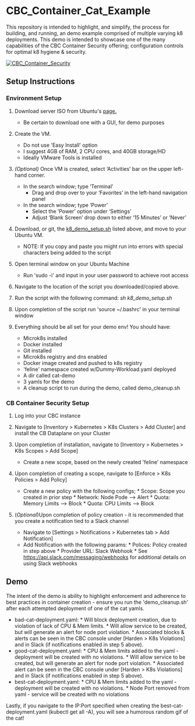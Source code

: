 # CBC_Container_Cat_Example
This repository is intended to highlight, and simplify, the process for building, and running, an demo example comprised of multiple varying k8 deployments. This demo is intended to showcase one of the many capabilities of the CBC Container Security offering; configuration controls for optimal k8 hygiene & security. 

[![CBC_Container_Security](https://gifs.com/gif/cat-gif-gif-E8Dl2Y)](https://youtu.be/Tay6iOislKU)

## Setup Instructions

### Environment Setup
1. Download server ISO from Ubuntu's [page.](https://releases.ubuntu.com/20.04/)
    * Be certain to download one with a GUI, for demo purposes
    
2. Create the VM.
    * Do not use 'Easy Install' option
    * I suggest 4GB of RAM, 2 CPU cores, and 40GB storage/HD
    * Ideally VMware Tools is installed
    
3. _(Optional)_ Once VM is created, select ‘Activities’ bar on the upper left-hand corner.
    * In the search window; type ‘Terminal’
      * Drag and drop over to your ‘Favorites’ in the left-hand navigation panel
    * In the search window; type ‘Power’
      * Select the ‘Power’ option under ‘Settings’
      * Adjust ‘Blank Screen’ drop down to either ‘15 Minutes’ or ‘Never’
      
4. Download, or git, the [k8_demo_setup.sh]() listed above, and move to your Ubuntu VM.
    * NOTE: If you copy and paste you might run into errors with special characters being added to the script
    
5. Open terminal window on your Ubuntu Machine
    * Run 'sudo -i' and input in your user password to achieve root access
    
6. Navigate to the location of the script you downloaded/copied above.

7. Run the script with the following command: _sh k8_demo_setup.sh_

8. Upon completion of the script run 'source  ~/.bashrc' in your terminal window

9. Everything should be all set for your demo env! You should have:
      * Microk8s installed
      * Docker installed
      * Git installed
      * Microk8s registry and dns enabled
      * Docker image created and pushed to k8s registry
      * 'feline' namespace created w/Dummy-Workload.yaml deployed
      * A dir called cat-demo
      * 3 yamls for the demo
      * A cleanup script to run during the demo, called demo_cleanup.sh

### CB Container Security Setup

1. Log into your CBC instance

2. Navigate to \[Inventory > Kubernetes > K8s Clusters > Add Cluster\] and install the CB Dataplane on your Cluster

3. Upon completion of installation, navigate to \[Inventory > Kubernetes > K8s Scopes > Add Scope\]
      * Create a new scope, based on the newly created 'feline' namespace

4. Upon completion of creating a scope, navigate to \[Enforce > K8s Policies > Add Policy\]
      * Create a new policy with the following configs;
            * Scope: Scope you created in prior step
            * Network: Node Pode --> Alert
            * Quota: Memory Limits --> Block
            * Quota: CPU Limits --> Block

5. (_Optional_)Upon completion of policy creation - it is recommended that you create a notification tied to a Slack channel
      * Navigate to \[Settings > Notifications > Kubernetes tab > Add Notification\]
      * Add Notification with the following params:
            * Polices: Policy created in step above
            * Provider URL: Slack Webhook
                  * See https://api.slack.com/messaging/webhooks for additional details on using Slack webhooks

## Demo 

The intent of the demo is ability to highlight enforcement and adherence to best practices in container creation - ensure you run the 'demo_cleanup.sh' after each attempted deployment of one of the cat yamls.

   * bad-cat-deployment.yaml:
         * Will block deployment creation, due to violation of lack of CPU & Mem limits. 
         * Will allow service to be created, but will generate an alert for node port violation.
               *  Associated blocks & alerts can be seen in the CBC console under \[Harden > K8s Violations\] and in Slack (if notifications enabled in step 5 above).
   * good-cat-deployment.yaml:
         * CPU & Mem limits added to the yaml - deployment will be created with no violations.
         * Will allow service to be created, but will generate an alert for node port violation.
               *  Associated alert can be seen in the CBC console under \[Harden > K8s Violations\] and in Slack (if notifications enabled in step 5 above).
   * best-cat-deployment.yaml:
         * CPU & Mem limits added to the yaml - deployment will be created with no violations.
         * Node Port removed from yaml - service will be created with no violations
 
Lastly, if you navigate to the IP:Port specified when creating the best-cat-deployment.yaml (kubectl get all -A), you will see a humorous random gif of the cat!



    
      
      

    
